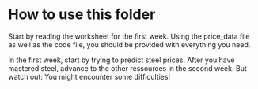 # How to use this folder
Start by reading the worksheet for the first week. 
Using the price_data file as well as the code file, you should be provided with everything you need. 

In the first week, start by trying to predict steel prices. 
After you have mastered steel, advance to the other ressources in the second week. But watch out: You might encounter some difficulties!

